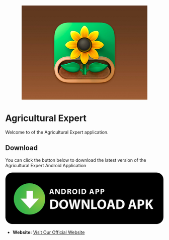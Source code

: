 <p align="center"><a href="https://agri-ai-bx0i.onrender.com" target="_blank"><img  src="code/agriapp/assets/images/app_icon.png" width="400" alt="Agricultural Expert"></a></p>


# Agricultural Expert

Welcome to of the Agricultural Expert application. 

## Download

You can click the button below to download the latest version of the Agricultural Expert Android Application

[![button](https://raw.githubusercontent.com/agriai444/agri-ai/master/resources/download.png)](https://raw.githubusercontent.com/agriai444/agri-ai/main/output/app/android/agri-expert.apk)


- **Website:** [Visit Our Official Website](https://agri-ai-bx0i.onrender.com)
<!-- 
Run Buttons is a **cross-platform, free and open source** application. You can compile the desktop application yourself or download ready binary files for your platform.

- [Linux amd64](https://github.com/gentee/run-buttons/releases/download/v1.0.0/run-buttons-1.0.0-linux-amd64.zip)
- [Windows amd64](https://github.com/gentee/run-buttons/releases/download/v1.0.0/run-buttons-1.0.0-windows-amd64.zip)
- [macOS amd64](https://github.com/gentee/run-buttons/releases/download/v1.0.0/run-buttons-1.0.0-darwin-amd64.zip)

You can download other binary distributions for Linux, macOS, Windows [here](https://github.com/gentee/run-buttons/releases).

## Mobile client

[<img alt='Get it on Google Play' src='https://play.google.com/intl/en_us/badges/static/images/badges/en_badge_web_generic.png' width="250"/>](https://play.google.com/store/apps/details?id=net.gentee.run_buttons_phone&pcampaignid=pcampaignidMKT-Other-global-all-co-prtnr-py-PartBadge-Mar2515-1)

- **[Run Buttons client for Android](https://github.com/gentee/run_buttons_phone)** -->